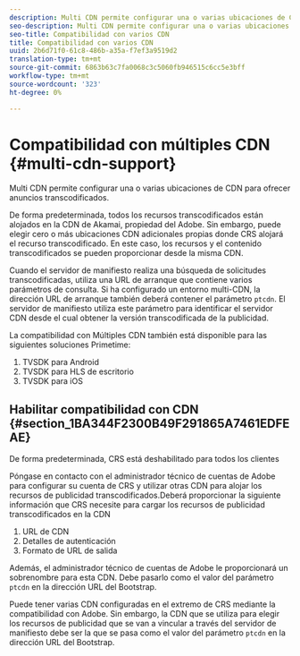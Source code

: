 ```yaml
---
description: Multi CDN permite configurar una o varias ubicaciones de CDN para ofrecer anuncios transcodificados.
seo-description: Multi CDN permite configurar una o varias ubicaciones de CDN para ofrecer anuncios transcodificados.
seo-title: Compatibilidad con varios CDN
title: Compatibilidad con varios CDN
uuid: 2b6d71f0-61c8-486b-a35a-f7ef3a9519d2
translation-type: tm+mt
source-git-commit: 6863b63c7fa0068c3c5060fb946515c6cc5e3bff
workflow-type: tm+mt
source-wordcount: '323'
ht-degree: 0%

---
```



# Compatibilidad con múltiples CDN {#multi-cdn-support}

Multi CDN permite configurar una o varias ubicaciones de CDN para ofrecer anuncios transcodificados.

De forma predeterminada, todos los recursos transcodificados están alojados en la CDN de Akamai, propiedad del Adobe. Sin embargo, puede elegir cero o más ubicaciones CDN adicionales propias donde CRS alojará el recurso transcodificado. En este caso, los recursos y el contenido transcodificados se pueden proporcionar desde la misma CDN.

Cuando el servidor de manifiesto realiza una búsqueda de solicitudes transcodificadas, utiliza una URL de arranque que contiene varios parámetros de consulta. Si ha configurado un entorno multi-CDN, la dirección URL de arranque también deberá contener el parámetro `ptcdn`. El servidor de manifiesto utiliza este parámetro para identificar el servidor CDN desde el cual obtener la versión transcodificada de la publicidad.

La compatibilidad con Múltiples CDN también está disponible para las siguientes soluciones Primetime:

1. TVSDK para Android
1. TVSDK para HLS de escritorio
1. TVSDK para iOS

## Habilitar compatibilidad con CDN {#section_1BA344F2300B49F291865A7461EDFEAE}

De forma predeterminada, CRS está deshabilitado para todos los clientes

Póngase en contacto con el administrador técnico de cuentas de Adobe para configurar su cuenta de CRS y utilizar otras CDN para alojar los recursos de publicidad transcodificados.Deberá proporcionar la siguiente información que CRS necesite para cargar los recursos de publicidad transcodificados en la CDN

1. URL de CDN
1. Detalles de autenticación
1. Formato de URL de salida

Además, el administrador técnico de cuentas de Adobe le proporcionará un sobrenombre para esta CDN. Debe pasarlo como el valor del parámetro `ptcdn` en la dirección URL del Bootstrap.

Puede tener varias CDN configuradas en el extremo de CRS mediante la compatibilidad con Adobe. Sin embargo, la CDN que se utiliza para elegir los recursos de publicidad que se van a vincular a través del servidor de manifiesto debe ser la que se pasa como el valor del parámetro `ptcdn` en la dirección URL del Bootstrap.
